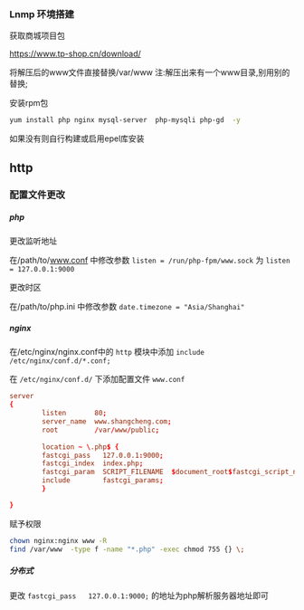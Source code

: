 ### Lnmp 环境搭建

获取商城项目包

https://www.tp-shop.cn/download/

将解压后的www文件直接替换/var/www 注:解压出来有一个www目录,别用别的替换;

安装rpm包

```bash
yum install php nginx mysql-server  php-mysqli php-gd  -y
```

如果没有则自行构建或启用epel库安装

## http

### 配置文件更改

##### php

更改监听地址

在/path/to/www.conf 中修改参数 `listen = /run/php-fpm/www.sock`
为 `listen = 127.0.0.1:9000`

更改时区

在/path/to/php.ini 中修改参数 `date.timezone = "Asia/Shanghai"`

##### nginx

在/etc/nginx/nginx.conf中的 `http` 模块中添加 `include /etc/nginx/conf.d/*.conf;`

在 `/etc/nginx/conf.d/` 下添加配置文件 `www.conf`

```conf
server 
{
        listen       80;
        server_name  www.shangcheng.com;
        root         /var/www/public;
		
		location ~ \.php$ {
		fastcgi_pass   127.0.0.1:9000;
		fastcgi_index  index.php;
		fastcgi_param  SCRIPT_FILENAME  $document_root$fastcgi_script_name;
		include        fastcgi_params;
		}

}
```

赋予权限
```bash
chown nginx:nginx www -R
find /var/www  -type f -name "*.php" -exec chmod 755 {} \;
```


##### 分布式

更改 `fastcgi_pass   127.0.0.1:9000;` 的地址为php解析服务器地址即可